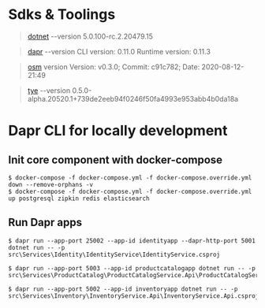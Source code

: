 # Sdks & Toolings

> [dotnet](dot.net) --version 5.0.100-rc.2.20479.15

> [dapr](https://github.com/dapr/dapr) --version CLI version: 0.11.0 Runtime version: 0.11.3

> [osm](https://github.com/openservicemesh/osm) version Version: v0.3.0; Commit: c91c782; Date: 2020-08-12-21:49

> [tye](https://github.com/dotnet/tye) --version 0.5.0-alpha.20520.1+739de2eeb94f0246f50fa4993e953abb4b0da18a


# Dapr CLI for locally development

## Init core component with docker-compose

```
$ docker-compose -f docker-compose.yml -f docker-compose.override.yml down --remove-orphans -v
$ docker-compose -f docker-compose.yml -f docker-compose.override.yml up postgresql zipkin redis elasticsearch
```

## Run Dapr apps

```
$ dapr run --app-port 25002 --app-id identityapp --dapr-http-port 5001 dotnet run -- -p src\Services\Identity\IdentityService\IdentityService.csproj
```

```
$ dapr run --app-port 5003 --app-id productcatalogapp dotnet run -- -p src\Services\ProductCatalog\ProductCatalogService.Api\ProductCatalogService.Api.csproj
```

```
$ dapr run --app-port 5002 --app-id inventoryapp dotnet run -- -p src\Services\Inventory\InventoryService.Api\InventoryService.Api.csproj
```